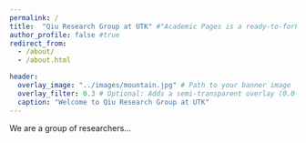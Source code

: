 ```yaml
---
permalink: /
title:  "Qiu Research Group at UTK" #"Academic Pages is a ready-to-fork GitHub Pages template for academic personal websites"
author_profile: false #true
redirect_from: 
  - /about/
  - /about.html

header:
  overlay_image: "../images/mountain.jpg" # Path to your banner image
  overlay_filter: 0.3 # Optional: Adds a semi-transparent overlay (0.0-1.0)
  caption: "Welcome to Qiu Research Group at UTK"
---
```


We are a group of researchers...
